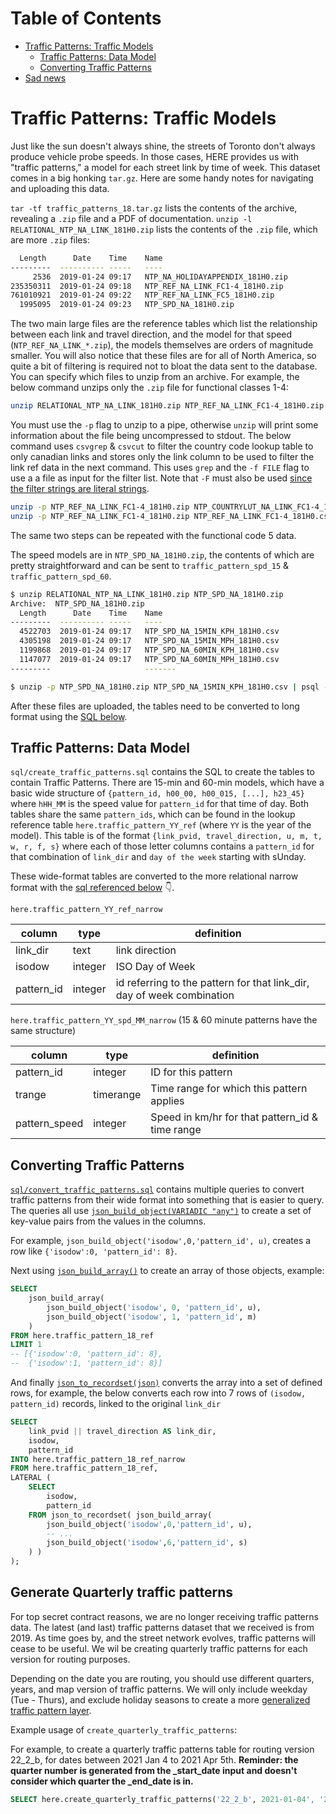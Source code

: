 # Table of Contents
- [Traffic Patterns: Traffic Models](#traffic-patterns-traffic-models)
    - [Traffic Patterns: Data Model](#traffic-patterns-data-model)
    - [Converting Traffic Patterns](#converting-traffic-patterns)
- [Sad news](#sad-news)

# Traffic Patterns: Traffic Models

Just like the sun doesn't always shine, the streets of Toronto don't always produce vehicle probe speeds. In those cases, HERE provides us with "traffic patterns," a model for each street link by time of week. This dataset comes in a big honking `tar.gz`. Here are some handy notes for navigating and uploading this data.

`tar -tf traffic_patterns_18.tar.gz` lists the contents of the archive, revealing a `.zip` file and a PDF of documentation. `unzip -l RELATIONAL_NTP_NA_LINK_181H0.zip` lists the contents of the `.zip` file, which are more `.zip` files:

```bash
  Length      Date    Time    Name
---------  ---------- -----   ----
     2536  2019-01-24 09:17   NTP_NA_HOLIDAYAPPENDIX_181H0.zip
235350311  2019-01-24 09:18   NTP_REF_NA_LINK_FC1-4_181H0.zip
761010921  2019-01-24 09:22   NTP_REF_NA_LINK_FC5_181H0.zip
  1995095  2019-01-24 09:23   NTP_SPD_NA_181H0.zip
```

The two main large files are the reference tables which list the relationship
between each link and travel direction, and the model for that speed
(`NTP_REF_NA_LINK_*.zip`), the models themselves are orders of magnitude
smaller. You will also notice that these files are for all of North America, so
quite a bit of filtering is required not to bloat the data sent to the
database. You can specify which files to unzip from an archive. For example,
the below command unzips only the `.zip` file for functional classes 1-4:

```bash
unzip RELATIONAL_NTP_NA_LINK_181H0.zip NTP_REF_NA_LINK_FC1-4_181H0.zip
```

You must use the `-p` flag to unzip to a pipe, otherwise `unzip` will print
some information about the file being uncompressed to stdout. The below command
uses `csvgrep` & `csvcut` to filter the country code lookup table to only
canadian links and stores only the link column to be used to filter the link
ref data in the next command. This uses `grep` and the `-f FILE` flag to use a
a file as input for the filter list. Note that `-F` must also be used [since the
filter strings are literal strings](https://unix.stackexchange.com/questions/83260/reading-grep-patterns-from-a-file).

```bash
unzip -p NTP_REF_NA_LINK_FC1-4_181H0.zip NTP_COUNTRYLUT_NA_LINK_FC1-4_181H0.csv | csvgrep -c COUNTRY_CODE -m CAN | csvcut -c LINK_PVID > canadian_links.csv
unzip -p NTP_REF_NA_LINK_FC1-4_181H0.zip NTP_REF_NA_LINK_FC1-4_181H0.csv | grep -F -f canadian_links.csv - | csvcut -c LINK_PVID,TRAVEL_DIRECTION,U,M,T,W,R,F,S|  psql -h 10.160.12.47 -d bigdata -c "\COPY here.traffic_pattern_18_ref FROM STDIN WITH (FORMAT csv, HEADER TRUE);"
```

The same two steps can be repeated with the functional code 5 data.

The speed models are in `NTP_SPD_NA_181H0.zip`, the contents of which are
pretty straightforward and can be sent to `traffic_pattern_spd_15` & `traffic_pattern_spd_60`.

```bash
$ unzip RELATIONAL_NTP_NA_LINK_181H0.zip NTP_SPD_NA_181H0.zip
Archive:  NTP_SPD_NA_181H0.zip
  Length      Date    Time    Name
---------  ---------- -----   ----
  4522703  2019-01-24 09:17   NTP_SPD_NA_15MIN_KPH_181H0.csv
  4305198  2019-01-24 09:17   NTP_SPD_NA_15MIN_MPH_181H0.csv
  1199868  2019-01-24 09:17   NTP_SPD_NA_60MIN_KPH_181H0.csv
  1147077  2019-01-24 09:17   NTP_SPD_NA_60MIN_MPH_181H0.csv
---------                     -------

$ unzip -p NTP_SPD_NA_181H0.zip NTP_SPD_NA_15MIN_KPH_181H0.csv | psql -h 10.160.12.47 -d bigdata -c "\COPY here.traffic_pattern_spd_15 FROM STDIN WITH (FORMAT csv, HEADER TRUE);"
```

After these files are uploaded, the tables need to be converted to long format
using the [SQL below](#converting-traffic-patterns).

## Traffic Patterns: Data Model

`sql/create_traffic_patterns.sql` contains the SQL to create the tables to contain Traffic Patterns. There are 15-min and 60-min models, which have a basic wide structure of `{pattern_id, h00_00, h00_015, [...], h23_45}` where `hHH_MM` is the speed value for `pattern_id` for that time of day. Both tables share the same `pattern_ids`, which can be found in the lookup reference table `here.traffic_pattern_YY_ref` (where `YY` is the year of the model). This table is of the format `{link_pvid, travel_direction, u, m, t, w, r, f, s}` where each of those letter columns contains a `pattern_id` for that combination of `link_dir` and `day of the week` starting with sUnday.

These wide-format tables are converted to the more relational narrow format with the [sql referenced below](#converting-traffic-patterns) :point_down:.

`here.traffic_pattern_YY_ref_narrow`

|column | type | definition |
|-------|------|------------|
|link_dir |text | link direction |
|isodow |integer | ISO Day of Week|
|pattern_id |integer | id referring to the pattern for that link_dir, day of week combination|

`here.traffic_pattern_YY_spd_MM_narrow` (15 & 60 minute patterns have the same structure)

|column | type | definition |
|-------|------|------------|
|pattern_id| integer| ID for this pattern|
|trange| timerange| Time range for which this pattern applies|
|pattern_speed| integer|Speed in km/hr for that pattern_id & time range|

## Converting Traffic Patterns

[`sql/convert_traffic_patterns.sql`](sql/convert_traffic_patterns.sql) contains multiple queries to convert traffic patterns from their wide format into something that is easier to query. The queries all use [`json_build_object(VARIADIC "any")`](https://devdocs.io/postgresql~9.6/functions-json#json_build_object) to create a set of key-value pairs from the values in the columns.

For example, `json_build_object('isodow',0,'pattern_id', u)`, creates a row like `{'isodow':0, 'pattern_id': 8}`.

Next using [`json_build_array()`](https://devdocs.io/postgresql~9.6/functions-json#json_build_array) to create an array of those objects, example:

```sql
SELECT
    json_build_array(
        json_build_object('isodow', 0, 'pattern_id', u),
        json_build_object('isodow', 1, 'pattern_id', m)
    )
FROM here.traffic_pattern_18_ref
LIMIT 1
-- [{'isodow':0, 'pattern_id': 8},
--  {'isodow':1, 'pattern_id': 8}]
```

And finally [`json_to_recordset(json)`](https://devdocs.io/postgresql~9.6/functions-json#json_to_recordset) converts the array into a set of defined rows, for example, the below converts each row into 7 rows of `(isodow, pattern_id)` records, linked to the original `link_dir`

```sql
SELECT 
    link_pvid || travel_direction AS link_dir,
    isodow,
    pattern_id
INTO here.traffic_pattern_18_ref_narrow
FROM here.traffic_pattern_18_ref,
LATERAL ( 
    SELECT 
        isodow,
        pattern_id
    FROM json_to_recordset( json_build_array(
        json_build_object('isodow',0,'pattern_id', u),
        -- ...
        json_build_object('isodow',6,'pattern_id', s)
    ) )
);
```
## Generate Quarterly traffic patterns
For top secret contract reasons, we are no longer receiving traffic patterns data. The latest (and last) traffic patterns dataset that we received is from 2019. As time goes by, and the street network evolves, traffic patterns will cease to be useful. We wil be creating quarterly traffic patterns for each version for routing purposes. 

Depending on the date you are routing, you should use different quarters, years, and map version of traffic patterns. We will only include weekday (Tue - Thurs), and exclude holiday seasons to create a more [generalized traffic pattern layer](/sql/create_quarterly_traffic_patterns.sql).

Example usage of `create_quarterly_traffic_patterns`:

For example, to create a quarterly traffic patterns table for routing version 22_2_b, for dates between 2021 Jan 4 to 2021 Apr 5th. **Reminder: the quarter number is generated from the _start_date input and doesn't consider which quarter the _end_date is in.**

```sql
SELECT here.create_quarterly_traffic_patterns('22_2_b', 2021-01-04', '2021-04-05'); 
```


